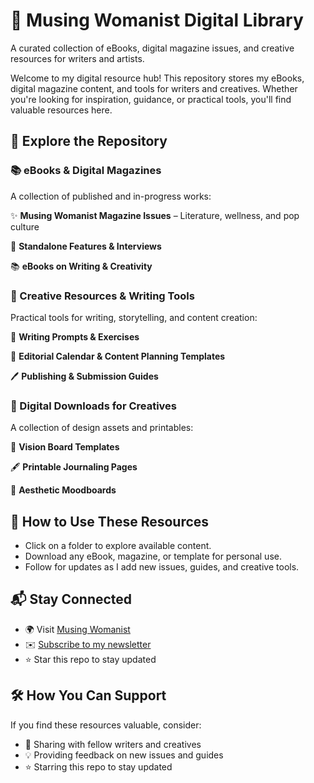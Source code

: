 # 📖 Musing Womanist Digital Library
A curated collection of eBooks, digital magazine issues, and creative resources for writers and artists.

Welcome to my digital resource hub! This repository stores my eBooks, digital magazine content, and tools for writers and creatives. Whether you're looking for inspiration, guidance, or practical tools, you'll find valuable resources here.

## 📌 Explore the Repository

### 📚 eBooks & Digital Magazines
A collection of published and in-progress works:

✨ **Musing Womanist Magazine Issues** – Literature, wellness, and pop culture

📖 **Standalone Features & Interviews**

📚 **eBooks on Writing & Creativity**

### 📂 Creative Resources & Writing Tools
Practical tools for writing, storytelling, and content creation:

📝 **Writing Prompts & Exercises**

📆 **Editorial Calendar & Content Planning Templates**

🖊️ **Publishing & Submission Guides**

### 🎨 Digital Downloads for Creatives
A collection of design assets and printables:

🎨 **Vision Board Templates**

🖋️ **Printable Journaling Pages**

📌 **Aesthetic Moodboards**

## 🚀 How to Use These Resources
- Click on a folder to explore available content.
- Download any eBook, magazine, or template for personal use.
- Follow for updates as I add new issues, guides, and creative tools.

## 📬 Stay Connected
- 🌍 Visit [Musing Womanist](https://musingwomanist.com/)
- ✉️ [Subscribe to my newsletter](https://muusingwomanist.substack.com/)
- ⭐ Star this repo to stay updated

## 🛠️ How You Can Support
If you find these resources valuable, consider:
- 📌 Sharing with fellow writers and creatives
- 💡 Providing feedback on new issues and guides
- ⭐ Starring this repo to stay updated
